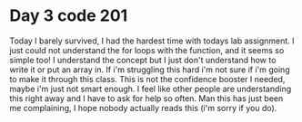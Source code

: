 # Day 3 code 201
Today I barely survived, I had the hardest time with todays lab assignment. I just could not understand the for loops with the function, and it seems so simple too! I understand the concept but I just don't understand how to write it or put an array in. If i'm struggling this hard i'm not sure if i'm going to make it through this class. This is not the confidence booster I needed, maybe i'm just not smart enough. I feel like other people are understanding this right away and I have to ask for help so often. Man this has just been me complaining, I hope nobody actually reads this (i'm sorry if you do).
